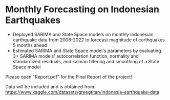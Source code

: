 # Monthly Forecasting on Indonesian Earthquakes
- Deployed SARIMA and State Space models on monthly Indonesian earthquake data from 2008-2022 to forecast magnitude of earthquakes 5 months ahead
- Estimated SARIMA and State Space model's parameters by evaluating 3+ SARIMA models' autocorrelation function, normality and standardized residuals, and kalman filtering and smoothing of a State Space model

Please open "Report.pdf" for the Final Report of the project!

Data will be included and is obtained from:
https://www.kaggle.com/datasets/greegtitan/indonesia-earthquake-data
